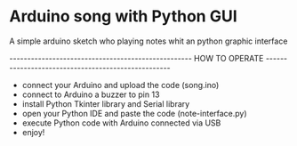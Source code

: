 # Arduino song with Python GUI
A simple arduino sketch who playing notes whit an python graphic interface


--------------------------------------------------- HOW TO OPERATE  ---------------------------------------------------

+ connect your Arduino and upload the code (song.ino)
+ connect to Arduino a buzzer to pin 13
+ install Python Tkinter library and Serial library
+ open your Python IDE and paste the code (note-interface.py)
+ execute Python code with Arduino connected via USB
+ enjoy!
